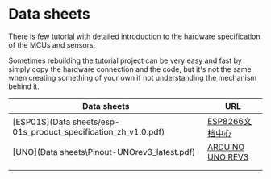 # Data sheets

There is few tutorial with detailed introduction to the hardware specification of the MCUs and sensors. 

Sometimes rebuilding the tutorial project can be very easy and fast by simply copy the hardware connection and the code, but it's not the same when creating something of your own if not understanding the mechanism behind it. 



| Data sheets                                                  | URL                                                          |
| ------------------------------------------------------------ | ------------------------------------------------------------ |
| [ESP01S](Data sheets/esp-01s_product_specification_zh_v1.0.pdf) | [ESP8266文档中心](https://docs.ai-thinker.com/esp8266/docs)  |
| [UNO](Data sheets\Pinout-UNOrev3_latest.pdf)                 | [ARDUINO UNO REV3](https://store.arduino.cc/usa/arduino-uno-rev3) |
|                                                              |                                                              |
|                                                              |                                                              |

